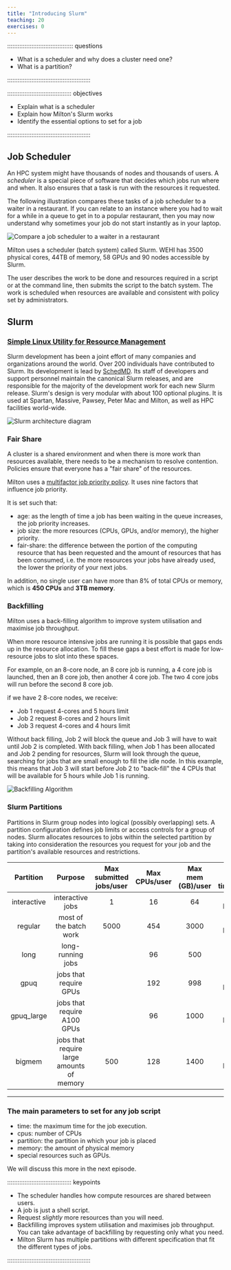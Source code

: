 ```yaml
---
title: "Introducing Slurm"
teaching: 20
exercises: 0
---
```


:::::::::::::::::::::::::::::::::::::: questions 

- What is a scheduler and why does a cluster need one?
- What is a partition?

::::::::::::::::::::::::::::::::::::::::::::::::

::::::::::::::::::::::::::::::::::::: objectives

- Explain what is a scheduler
- Explain how Milton's Slurm works
- Identify the essential options to set for a job


::::::::::::::::::::::::::::::::::::::::::::::::

## Job Scheduler

An HPC system might have thousands of nodes and thousands of users. A _scheduler_ is a special piece of software that decides which jobs run where and when. It also ensures that a task is run with the
resources it requested. 

The following illustration compares these tasks of a job scheduler to a waiter in a restaurant. If you can relate to an instance where you had to wait for a while in a queue to get in to a popular restaurant, then you may now understand why sometimes your job do not start instantly as in your laptop.

![Compare a job scheduler to a waiter in a restaurant](fig/restaurant_queue_manager.svg)

Milton uses a scheduler (batch system) called Slurm. WEHI has 3500 physical cores, 44TB of memory, 58 GPUs and 90 nodes accessible by Slurm. 

The user describes the work to be done and resources required in a script or at the command line, then submits the script to the batch system. The work is scheduled when resources are available and consistent with policy set by administrators.

## Slurm 

### [Simple Linux Utility for Resource Management](https://Slurm.schedmd.com/documentation.html)

Slurm development has been a joint effort of many companies and organizations around the world. Over 200 individuals have contributed to Slurm. Its development is lead by [SchedMD](https://www.schedmd.com/). Its staff of developers and support personnel maintain the canonical Slurm releases, and are responsible for the majority of the development work for each new Slurm release. Slurm's design is very modular with about 100 optional plugins.
It is used at Spartan, Massive, Pawsey, Peter Mac and Milton, as well as HPC facilities world-wide.

![Slurm architecture diagram](fig/SlurmImg.gif)


### Fair Share
A cluster is a shared environment and when there is more work than resources available, there needs to be a mechanism to resolve contention. Policies ensure that everyone has a "fair share" of the resources.

Milton uses a [multifactor job priority policy](https://Slurm.schedmd.com/priority_multifactor.html#mfjppintro). It uses nine factors that influence job priority.

It is set such that:

* age: as the length of time a job has been waiting in the queue increases, the job priority increases.
* job size: the more resources (CPUs, GPUs, and/or memory), the higher priority.
* fair-share: the difference between the portion of the computing resource that has been requested and the amount of resources that has been consumed, i.e. the more resources your jobs have already used, the lower the priority of your next jobs.

In addition, no single user can have more than 8% of total CPUs or memory, which is **450 CPUs** and **3TB memory**.

### Backfilling

Milton uses a back-filling algorithm to improve system utilisation and maximise job throughput.

When more resource intensive jobs are running it is possible that gaps ends up in the resource allocation. To fill these gaps a best effort is made for low-resource jobs to slot into these spaces.

For example, on an 8-core node, an 8 core job is running, a 4 core job is launched, then an 8 core job, then another 4 core job. The two 4 core jobs will run before the second 8 core job.

if we have 2 8-core nodes, we receive:

* Job 1 request 4-cores and 5 hours limit
* Job 2 request 8-cores and 2 hours limit
* Job 3 request 4-cores and 4 hours limit

Without back filling, Job 2 will block the queue and Job 3 will have to wait until Job 2 is completed.
With back filling, when Job 1 has been allocated and Job 2 pending for resources, Slurm will look through the queue, searching for jobs that are small enough to fill the idle node. In this example, this means that Job 3 will start before Job 2 to "back-fill" the 4 CPUs that will be available for 5 hours while Job 1 is running.

![Backfilling Algorithm](fig/backfill.png)

### Slurm Partitions

Partitions in Slurm group nodes into logical (possibly overlapping) sets. A partition configuration defines job limits or access controls for a group of nodes. Slurm allocates resources to jobs within the selected partition by taking into consideration the resources you request for your job and the partition's available resources and restrictions.


| Partition | Purpose | Max submitted jobs/user |	Max CPUs/user |	Max mem (GB)/user |	Max wall time/job	| Max GPUs/user  |
|:---------:|:------------:|:---------:|:------------:|:---------:|:------------:|:------:|
| interactive | interactive jobs | 1 | 16 | 64| 24 hours | 0|
| regular	| most of the batch work | 5000 | 454 | 3000 | 48 hours | 0|
|long	| long-running jobs |  | 96 | 500 | 14-days | 0|
| gpuq | jobs that require GPUs | | 192 | 998 | 48 hours | 8 GPUs on 2 nodes |
| gpuq_large | jobs that require A100 GPUs | | 96 | 1000| 48 hours | 1 A100 |
| bigmem | jobs that require large amounts of memory | 500 | 128 | 1400| 48 hours| 0|

---

### The main parameters to set for any job script

* time: the maximum time for the job execution.
* cpus: number of CPUs
* partition: the partition in which your job is placed
* memory: the amount of physical memory
* special resources such as GPUs.

We will discuss this more in the next episode.

::::::::::::::::::::::::::::::::::::: keypoints 

- The scheduler handles how compute resources are shared between users.
- A job is just a shell script.
- Request _slightly_ more resources than you will need.
- Backfilling improves system utilisation and maximises job throughput. You can take advantage of backfilling by requesting only what you need.
- Milton Slurm has multiple partitions with different specification that fit the different types of jobs.

::::::::::::::::::::::::::::::::::::::::::::::::

